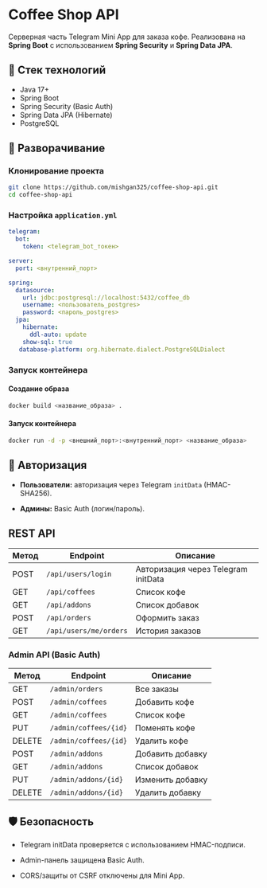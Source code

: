 # Coffee Shop API

Серверная часть Telegram Mini App для заказа кофе. Реализована на **Spring Boot** с использованием **Spring Security** и **Spring Data JPA**.

## 🧱 Стек технологий

- Java 17+
- Spring Boot
- Spring Security (Basic Auth)
- Spring Data JPA (Hibernate)
- PostgreSQL

## 🚀 Разворачивание

### Клонирование проекта

```bash
git clone https://github.com/mishgan325/coffee-shop-api.git
cd coffee-shop-api
```
### Настройка `application.yml`

```yaml
telegram:
  bot:
    token: <telegram_bot_токен>

server:
  port: <внутренний_порт> 

spring:
  datasource:
    url: jdbc:postgresql://localhost:5432/coffee_db
    username: <пользователь_postgres>
    password: <пароль_postgres>
  jpa:
    hibernate:
      ddl-auto: update
    show-sql: true
   database-platform: org.hibernate.dialect.PostgreSQLDialect
```

### Запуск контейнера

#### Создание образа
```bash
docker build <название_образа> .
```
#### Запуск контейнера
```bash
docker run -d -p <внешний_порт>:<внутренний_порт> <название_образа>
```
## 🔐 Авторизация

- **Пользователи:** авторизация через Telegram `initData` (HMAC-SHA256).
    
- **Админы:** Basic Auth (логин/пароль).
    

## REST API


| Метод | Endpoint               | Описание                            |
| ----- | ---------------------- | ----------------------------------- |
| POST  | `/api/users/login`     | Авторизация через Telegram initData |
| GET   | `/api/coffees`         | Список кофе                         |
| GET   | `/api/addons`          | Список добавок                      |
| POST  | `/api/orders`          | Оформить заказ                      |
| GET   | `/api/users/me/orders` | История заказов                     |
### Admin API (Basic Auth)

| Метод  | Endpoint              | Описание         |
| ------ | --------------------- | ---------------- |
| GET    | `/admin/orders`       | Все заказы       |
| POST   | `/admin/coffees`      | Добавить кофе    |
| GET    | `/admin/coffees`      | Список кофе      |
| PUT    | `/admin/coffees/{id}` | Поменять кофе    |
| DELETE | `/admin/coffees/{id}` | Удалить кофе     |
| POST   | `/admin/addons`       | Добавить добавку |
| GET    | `/admin/addons`       | Список добавок   |
| PUT    | `/admin/addons/{id}`  | Изменить добавку |
| DELETE | `/admin/addons/{id}`  | Удалить добавку  |

## 🛡️ Безопасность

- Telegram initData проверяется с использованием HMAC-подписи.
    
- Admin-панель защищена Basic Auth.
    
- CORS/защиты от CSRF отключены для Mini App.

